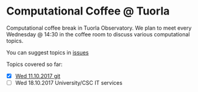 # Computational Coffee @ Tuorla 

Computational coffee break in Tuorla Observatory. We plan to meet every Wednesday @ 14:30 in the coffee room to discuss various computational topics.

You can suggest topics in [issues](https://github.com/natj/CompCoffee/issues/1)

Topics covered so far:
- [x] [Wed 11.10.2017 git](./intro-git)
- [ ] Wed 18.10.2017 University/CSC IT services
